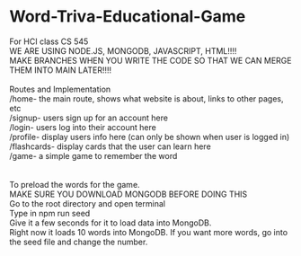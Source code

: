 # Word-Triva-Educational-Game
For HCI class CS 545
<br>
WE ARE USING NODE.JS, MONGODB, JAVASCRIPT, HTML!!!!
<br>
MAKE BRANCHES WHEN YOU WRITE THE CODE SO THAT WE CAN MERGE THEM INTO MAIN LATER!!!!
<br>
<br>
Routes and Implementation
<br>
/home- the main route, shows what website is about, links to other pages, etc
<br>
/signup- users sign up for an account here
<br>
/login- users log into their account here
<br>
/profile- display users info here (can only be shown when user is logged in)
<br>
/flashcards- display cards that the user can learn here 
<br>
/game- a simple game to remember the word
<br>
<br>
<br>
To preload the words for the game. 
<br>
MAKE SURE YOU DOWNLOAD MONGODB BEFORE DOING THIS
<br>
Go to the root directory and open terminal
<br>
Type in npm run seed
<br>
Give it a few seconds for it to load data into MongoDB. 
<br>
Right now it loads 10 words into MongoDB. If you want more words, go into the seed file and change the number. 
